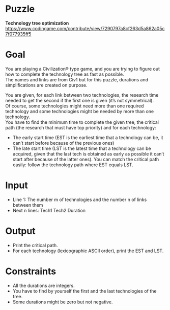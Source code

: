 # Puzzle
**Technology tree optimization** https://www.codingame.com/contribute/view/7290797a8cf263d5a862a05c7f077935ff5

# Goal
You are playing a Civilization® type game, and you are trying to figure out how to complete the technology tree as fast as possible.  
The names and links are from Civ1 but for this puzzle, durations and simplifications are created on purpose.  

You are given, for each link between two technologies, the research time needed to get the second if the first one is given (it’s not symmetrical).   
Of course, some technologies might need more than one required technology and some technologies might be needed by more than one technology.  
You have to find the minimum time to complete the given tree, the critical path (the research that must have top priority) and for each technology:  
* The early start time (EST is the earliest time that a technology can be, it can’t start before because of the previous ones)
* The late start time (LST is the latest time that a technology can be acquired, given that the last tech is obtained as early as possible it can’t start after because of the latter ones).
You can match the critical path easily: follow the technology path where EST equals LST.

# Input
* Line 1: The number m of technologies and the number n of links between them
* Next n lines: Tech1 Tech2 Duration

# Output
* Print the critical path.
* For each technology (lexicographic ASCII order), print the EST and LST.

# Constraints
* All the durations are integers.
* You have to find by yourself the first and the last technologies of the tree.
* Some durations might be zero but not negative.
